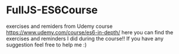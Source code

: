 # FullJS-ES6Course
exercises and remiders from Udemy course https://www.udemy.com/course/es6-in-depth/
here you can find the exercises and reminders I did during the course!!
If you have any suggestion feel free to help me :) 

